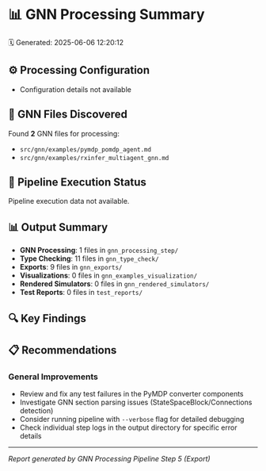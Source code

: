 # 📊 GNN Processing Summary

🗓️ Generated: 2025-06-06 12:20:12

## ⚙️ Processing Configuration

- Configuration details not available

## 📁 GNN Files Discovered

Found **2** GNN files for processing:

- `src/gnn/examples/pymdp_pomdp_agent.md`
- `src/gnn/examples/rxinfer_multiagent_gnn.md`

## 🔄 Pipeline Execution Status

Pipeline execution data not available.

## 📊 Output Summary

- **GNN Processing**: 1 files in `gnn_processing_step/`
- **Type Checking**: 11 files in `gnn_type_check/`
- **Exports**: 9 files in `gnn_exports/`
- **Visualizations**: 0 files in `gnn_examples_visualization/`
- **Rendered Simulators**: 0 files in `gnn_rendered_simulators/`
- **Test Reports**: 0 files in `test_reports/`

## 🔍 Key Findings


## 📋 Recommendations

### General Improvements

- Review and fix any test failures in the PyMDP converter components
- Investigate GNN section parsing issues (StateSpaceBlock/Connections detection)
- Consider running pipeline with `--verbose` flag for detailed debugging
- Check individual step logs in the output directory for specific error details

---
*Report generated by GNN Processing Pipeline Step 5 (Export)*
